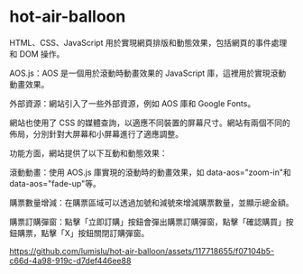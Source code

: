 # hot-air-balloon

HTML、CSS、JavaScript 用於實現網頁排版和動態效果，包括網頁的事件處理和 DOM 操作。

AOS.js：AOS 是一個用於滾動時動畫效果的 JavaScript 庫，這裡用於實現滾動動畫效果。

外部資源：網站引入了一些外部資源，例如 AOS 庫和 Google Fonts。

網站也使用了 CSS 的媒體查詢，以適應不同裝置的屏幕尺寸。網站有兩個不同的佈局，分別針對大屏幕和小屏幕進行了適應調整。

功能方面，網站提供了以下互動和動態效果：

滾動動畫：使用 AOS.js 庫實現的滾動時的動畫效果，如 data-aos="zoom-in"和 data-aos="fade-up"等。

購票數量增減：在購票區域可以透過加號和減號來增減購票數量，並顯示總金額。

購票訂購彈窗：點擊「立即訂購」按鈕會彈出購票訂購彈窗，點擊「確認購買」按鈕購票，點擊「X」按鈕關閉訂購彈窗。

https://github.com/lumislu/hot-air-balloon/assets/117718655/f07104b5-c66d-4a98-919c-d7def446ee88

